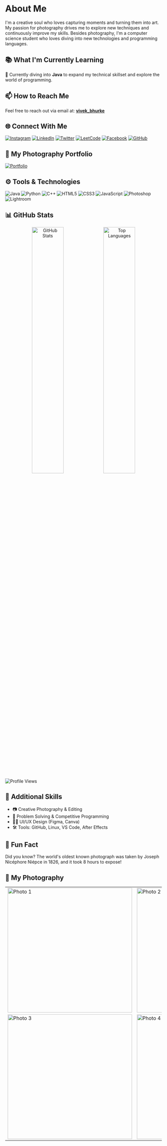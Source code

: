 # About Me

I'm a creative soul who loves capturing moments and turning them into art. My passion for photography drives me to explore new techniques and continuously improve my skills. Besides photography, I'm a computer science student who loves diving into new technologies and programming languages.

## 📚 What I'm Currently Learning

🌱 Currently diving into **Java** to expand my technical skillset and explore the world of programming.

## 📫 How to Reach Me

Feel free to reach out via email at: [**vivek\_bhurke**](mailto:vivekbhurke863@gmail.com)

## 🌐 Connect With Me

[![Instagram](https://img.shields.io/badge/-Instagram-E4405F?style=for-the-badge\&logo=instagram\&logoColor=white)](https://www.instagram.com/vivek__bhurke/)
[![LinkedIn](https://img.shields.io/badge/-LinkedIn-0077B5?style=for-the-badge\&logo=linkedin\&logoColor=white)](https://www.linkedin.com/in/vivek-bhurke/)
[![Twitter](https://img.shields.io/badge/-Twitter-1DA1F2?style=for-the-badge\&logo=twitter\&logoColor=white)](https://twitter.com/yourprofile)
[![LeetCode](https://img.shields.io/badge/-LeetCode-FFA116?style=for-the-badge\&logo=leetcode\&logoColor=white)](https://leetcode.com/u/vivek_bhurke/)
[![Facebook](https://img.shields.io/badge/-Facebook-1877F2?style=for-the-badge\&logo=facebook\&logoColor=white)](https://www.facebook.com/vivek.bhurke.58)
[![GitHub](https://img.shields.io/badge/-GitHub-181717?style=for-the-badge\&logo=github\&logoColor=white)](https://github.com/VivekBhurke)

## 🎨 My Photography Portfolio

[![Portfolio](https://img.shields.io/badge/-Visit%20My%20Portfolio-000?style=for-the-badge\&logo=google-chrome\&logoColor=white)](https://photographyportfolio-git-main-vivekbhurkes-projects.vercel.app/)

## ⚙️ Tools & Technologies

![Java](https://img.shields.io/badge/-Java-007396?style=for-the-badge\&logo=java\&logoColor=white)
![Python](https://img.shields.io/badge/-Python-3776AB?style=for-the-badge\&logo=python\&logoColor=white)
![C++](https://img.shields.io/badge/-C++-00599C?style=for-the-badge\&logo=cplusplus\&logoColor=white)
![HTML5](https://img.shields.io/badge/-HTML5-E34F26?style=for-the-badge\&logo=html5\&logoColor=white)
![CSS3](https://img.shields.io/badge/-CSS3-1572B6?style=for-the-badge\&logo=css3\&logoColor=white)
![JavaScript](https://img.shields.io/badge/-JavaScript-F7DF1E?style=for-the-badge\&logo=javascript\&logoColor=black)
![Photoshop](https://img.shields.io/badge/-Photoshop-31A8FF?style=for-the-badge\&logo=adobe-photoshop\&logoColor=white)
![Lightroom](https://img.shields.io/badge/-Lightroom-31A8FF?style=for-the-badge\&logo=adobe-lightroom\&logoColor=white)

## 📊 GitHub Stats

<div align="center">
  <img src="https://github-readme-stats.vercel.app/api?username=VivekBhurke&show_icons=true&theme=tokyonight&border_radius=20&hide_border=false" alt="GitHub Stats" width="45%" />
  <img src="https://github-readme-stats.vercel.app/api/top-langs/?username=VivekBhurke&layout=compact&theme=tokyonight&border_radius=20&hide_border=false" alt="Top Languages" width="45%" />
</div>

![Profile Views](https://komarev.com/ghpvc/?username=VivekBhurke\&style=for-the-badge\&color=blue)

## 💼 Additional Skills

* 📷 Creative Photography & Editing
* 🧠 Problem Solving & Competitive Programming
* 🧑‍💻 UI/UX Design (Figma, Canva)
* 🛠️ Tools: GitHub, Linux, VS Code, After Effects

## 🎉 Fun Fact

Did you know? The world's oldest known photograph was taken by Joseph Nicéphore Niépce in 1826, and it took 8 hours to expose!

## 📸 My Photography

<table>
  <tr>
    <td><img src="https://photographyportfolio-git-main-vivekbhurkes-projects.vercel.app/dist/photographs/Bird.jpg" width="400" alt="Photo 1"></td>
    <td><img src="https://photographyportfolio-git-main-vivekbhurkes-projects.vercel.app/dist/photographs/BWrain.jpg" width="400" alt="Photo 2"></td>
  </tr>
  <tr>
    <td><img src="https://photographyportfolio-git-main-vivekbhurkes-projects.vercel.app/dist/photographs/Tap.jpg" width="400" alt="Photo 3"></td>
    <td><img src="https://photographyportfolio-git-main-vivekbhurkes-projects.vercel.app/dist/photographs/School.jpg" width="400" alt="Photo 4"></td>
  </tr>
</table>

